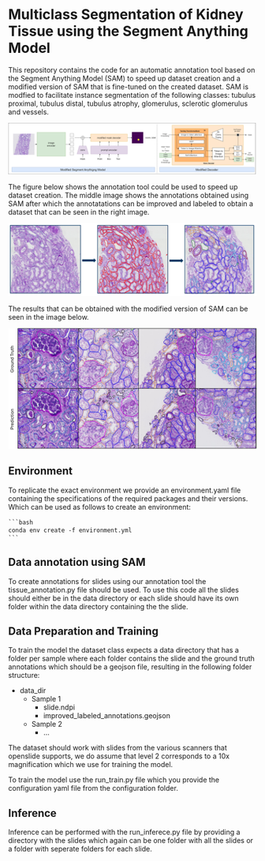 # Multiclass Segmentation of Kidney Tissue using the Segment Anything Model
This repository contains the code for an automatic annotation tool based on the Segment Anything Model (SAM) to speed up dataset creation and a modified version of SAM that is fine-tuned on the created dataset. SAM is modfied to facilitate instance segmentation of the following classes: tubulus proximal, tubulus distal, tubulus atrophy, glomerulus, sclerotic glomerulus and vessels. 

![Alt Text](images/model_and_decoder.png)

The figure below shows the annotation tool could be used to speed up dataset creation. The middle image shows the annotations obtained using SAM after which the annotatations can be improved and labeled to obtain a dataset that can be seen in the right image.  

![Alt Text](images/stages_annotation_process.PNG)

The results that can be obtained with the modified version of SAM can be seen in the image below.   

![Alt Text](images/prediction_vs_groundtruth.png)

## Environment

To replicate the exact environment we provide an environment.yaml file containing the specifications of the required packages and their versions. Which can be used as follows to create an environment:

    ```bash
    conda env create -f environment.yml
    ```

## Data annotation using SAM

To create annotations for slides using our annotation tool the tissue_annotation.py file should be used. To use this code all the slides should either be in the data directory or each slide should have its own folder within the data directory containing the the slide.  

## Data Preparation and Training

To train the model the dataset class expects a data directory that has a folder per sample where each folder contains the slide and the ground truth annotations which should be a geojson file, resulting in the following folder structure:

- data_dir
    - Sample 1
        - slide.ndpi
        - improved_labeled_annotations.geojson
    - Sample 2
        - ...

The dataset should work with slides from the various scanners that openslide supports, we do assume that level 2 corresponds to a 10x magnification which we use for training the model. 

To train the model use the run_train.py file which you provide the configuration yaml file from the configuration folder. 

## Inference

Inference can be performed with the run_inferece.py file by providing a directory with the slides which again can be one folder with all the slides or a folder with seperate folders for each slide. 